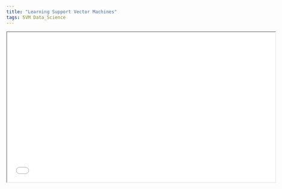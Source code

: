 ```yaml
---
title: "Learning Support Vector Machines"  
tags: SVM Data_Science
---
```


<div class="pdf-container">
    <iframe src="/assets/docs/06-svm.pdf" height="400" width="712" allowfullscreen="false" frameborder="10" title="Learning Support Vector Machines">
    </iframe>
</div>
